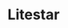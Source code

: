 ---
blog: https://blog.litestar.dev/
codehost: https://github.com/litestar-org/litestar
logohandle: litestardev
sort: litestar
title: Litestar
twitter: https://x.com/LitestarAPI
website: https://litestar.dev/
---